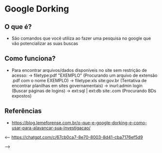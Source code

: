 # Google Dorking

## O que é?
- São comandos que você utiliza ao fazer uma pesquisa no google que vão potencializar as suas buscas
## Como funciona?
- Para encontrar arquivos/dados disponíveis no site sem restrição de acesso:
  -> filetype:pdf "EXEMPLO" (Procurando um arquivo de extensão .pdf com o nome EXEMPLO)
  -> filetype:xls site:gov.br (Tentativa de encontrar planilhas em sites governamentais)
  -> inurl:admin login (Buscar páginas de logins)
  -> ext:sql | ext:db site:.com (Procurando BDs expostos)
## Referências
- https://blog.lemeforense.com.br/o-que-e-google-dorking-e-como-usar-para-alavancar-sua-investigacao/


<--
https://chatgpt.com/c/67cb0ca7-8e70-8003-8d41-cba7176ef5d9

-->
